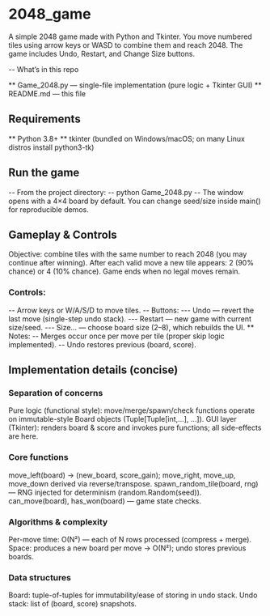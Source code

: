 # 2048_game
A simple 2048 game made with Python and Tkinter. You move numbered tiles using arrow keys or WASD to combine them and reach 2048. The game includes Undo, Restart, and Change Size buttons.

-- What’s in this repo

** Game_2048.py — single-file implementation (pure logic + Tkinter GUI)
** README.md — this file

## Requirements
** Python 3.8+
** tkinter (bundled on Windows/macOS; on many Linux distros install python3-tk)

## Run the game
-- From the project directory:
-- python Game_2048.py
-- The window opens with a 4×4 board by default. You can change seed/size inside main() for reproducible demos.

## Gameplay & Controls

Objective: combine tiles with the same number to reach 2048 (you may continue after winning).
After each valid move a new tile appears: 2 (90% chance) or 4 (10% chance).
Game ends when no legal moves remain.
### Controls:
-- Arrow keys or W/A/S/D to move tiles.
-- Buttons:
--- Undo — revert the last move (single-step undo stack).
--- Restart — new game with current size/seed.
--- Size... — choose board size (2–8), which rebuilds the UI.
** Notes:
-- Merges occur once per move per tile (proper skip logic implemented).
-- Undo restores previous (board, score).

## Implementation details (concise)
### Separation of concerns
Pure logic (functional style): move/merge/spawn/check functions operate on immutable-style Board objects (Tuple[Tuple[int,...], ...]).
GUI layer (Tkinter): renders board & score and invokes pure functions; all side-effects are here.
### Core functions
move_left(board) -> (new_board, score_gain); move_right, move_up, move_down derived via reverse/transpose.
spawn_random_tile(board, rng) — RNG injected for determinism (random.Random(seed)).
can_move(board), has_won(board) — game state checks.
### Algorithms & complexity
Per-move time: O(N²) — each of N rows processed (compress + merge).
Space: produces a new board per move → O(N²); undo stores previous boards.
### Data structures
Board: tuple-of-tuples for immutability/ease of storing in undo stack.
Undo stack: list of (board, score) snapshots.

